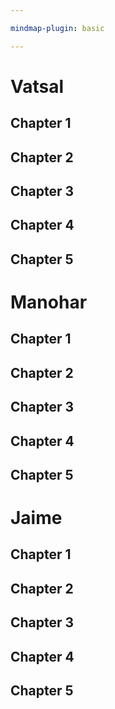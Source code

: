 ```yaml
---

mindmap-plugin: basic

---
```


# Vatsal
## Chapter 1
## Chapter 2
## Chapter 3
## Chapter 4
## Chapter 5


# Manohar
## Chapter 1
## Chapter 2
## Chapter 3
## Chapter 4
## Chapter 5

# Jaime
## Chapter 1
## Chapter 2
## Chapter 3
## Chapter 4
## Chapter 5
